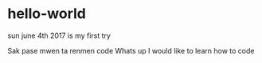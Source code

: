 # hello-world
sun june 4th 2017 is my first try

Sak pase mwen ta renmen code
Whats up I would like to learn how to code
